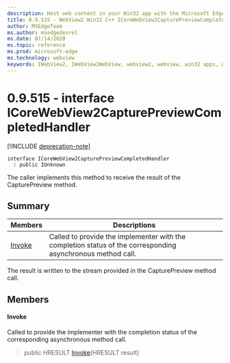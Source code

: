 ```yaml
---
description: Host web content in your Win32 app with the Microsoft Edge WebView2 control
title: 0.9.515 - WebView2 Win32 C++ ICoreWebView2CapturePreviewCompletedHandler
author: MSEdgeTeam
ms.author: msedgedevrel
ms.date: 07/14/2020
ms.topic: reference
ms.prod: microsoft-edge
ms.technology: webview
keywords: IWebView2, IWebView2WebView, webview2, webview, win32 apps, win32, edge, ICoreWebView2, ICoreWebView2Controller, browser control, edge html
---
```


# 0.9.515 - interface ICoreWebView2CapturePreviewCompletedHandler 

[!INCLUDE [deprecation-note](../../includes/deprecation-note.md)]

```
interface ICoreWebView2CapturePreviewCompletedHandler
  : public IUnknown
```

The caller implements this method to receive the result of the CapturePreview method.

## Summary

 Members                        | Descriptions
--------------------------------|---------------------------------------------
[Invoke](#invoke) | Called to provide the implementer with the completion status of the corresponding asynchronous method call.

The result is written to the stream provided in the CapturePreview method call.

## Members

#### Invoke 

Called to provide the implementer with the completion status of the corresponding asynchronous method call.

> public HRESULT [Invoke](#invoke)(HRESULT result)


